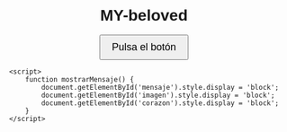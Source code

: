 # MY-beloved
<!DOCTYPE html>
<html lang="es">
<head>
    <meta charset="UTF-8">
    <meta name="viewport" content="width=device-width, initial-scale=1.0">
    <title>Botón de Halago</title>
    <style>
        body {
            display: flex;
            justify-content: center;
            align-items: center;
            height: 100vh;
            flex-direction: column;
            font-family: Arial, sans-serif;
        }
        button {
            padding: 10px 20px;
            font-size: 18px;
            cursor: pointer;
        }
        #mensaje {
            margin-top: 20px;
            font-size: 24px;
            font-weight: bold;
            color: #e91e63;
            display: none;
        }
        img {
            margin-top: 20px;
            width: 300px;
            border-radius: 10px;
        }
        .heart {
            font-size: 50px;
            color: red;
            display: none;
        }
    </style>
</head>
<body>
    <button onclick="mostrarMensaje()">Pulsa el botón</button>
    <div id="mensaje">¡ESTÁS HERMOS@! ❤️</div>
    <div class="heart" id="corazon">❤️</div>
    <img id="imagen" src="WhatsApp Image 2025-02-06 at 09.44.54 (1).jpeg" alt="Imagen de halago" style="display: none;">

    <script>
        function mostrarMensaje() {
            document.getElementById('mensaje').style.display = 'block';
            document.getElementById('imagen').style.display = 'block';
            document.getElementById('corazon').style.display = 'block';
        }
    </script>
</body>
</html>
